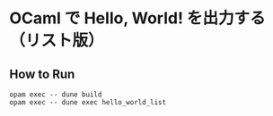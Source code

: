 # OCaml で Hello, World! を出力する（リスト版）
## How to Run

```
opam exec -- dune build
opam exec -- dune exec hello_world_list
```